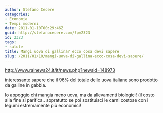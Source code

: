 ```yaml
---
author: Stefano Cecere
categories:
- Economia
- Tempi moderni
date: 2011-01-10T00:29:46Z
guid: http://stefanocecere.com/?p=2323
id: 2323
tags:
- salute
title: Mangi uova di gallina? ecco cosa devi sapere
slug: /2011/01/10/mangi-uova-di-gallina-ecco-cosa-devi-sapere/
---
```


<http://www.rainews24.it/it/news.php?newsid=148973>

interessante sapere che il 96% del totale delle uova italiane sono prodotto da galline in gabbia.

Io appoggio chi mangia meno uova, ma da allevamenti biologici! (il costo alla fine si parifica.. sopratutto se poi sostituisci le carni costose con i legumi estremamente più economici!